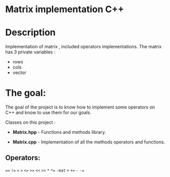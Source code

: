 # Matrix implementation C++

# Description
Implementation of matrix , included operators implementations.
The matrix has 3 private variables :
* rows
* cols
* vector<double>
  
# The goal:
  The goal of the project is to know how to implement some operators on C++ and know to use them for our goals.
  
Classes on this project :
                  
* **Matrix.hpp** - Functions and methods library.

* **Matrix.cpp** - Implementation of all the methods operators and functions.
                 
## Operators:
`==`
`!=`
`<`
`>`
`<=`
`>=`
`<<`
`>>`
`*`
`*=`
`-mat`
`+`
`+=`
`-`
`-=`

        
                 
